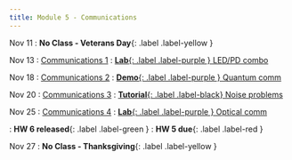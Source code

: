 ```yaml
---
title: Module 5 - Communications
---
```


Nov 11
: **No Class - Veterans Day**{: .label .label-yellow }

Nov 13
: [Communications 1]({{site.url}}{{site.baseurl}}/assets/module-5-comm/mod-5-lecture-21-opt-comm.pdf)
  : [**Lab**{: .label .label-purple } LED/PD combo]({{site.url}}{{site.baseurl}}/assets/module-5-comm/mod-5-lifi.zip)

Nov 18
: [Communications 2]({{site.url}}{{site.baseurl}}/assets/module-5-comm/mod-5-lecture-22-quant-comm.pdf)
  : [**Demo**{: .label .label-purple } Quantum comm]({{site.url}}{{site.baseurl}}/assets/module-5-comm/mod-5-lifi.zip)

Nov 20
: [Communications 3]({{site.url}}{{site.baseurl}}/assets/module-5-comm/mod-5-lecture-23-noise.pdf)
  : [**Tutorial**{: .label .label-black} Noise problems]({{site.url}}{{site.baseurl}}/assets/module-5-comm/mod-5-lifi.zip)

Nov 25
: [Communications 4]({{site.url}}{{site.baseurl}}/assets/module-5-comm/mod-5-lecutre-24-lifi-lab.pdf)
  : [**Lab**{: .label .label-purple } Optical comm]({{site.url}}{{site.baseurl}}/assets/module-5-comm/mod-5-lifi.zip)

: **HW 6 released**{: .label .label-green }
: **HW 5 due**{: .label .label-red }

Nov 27
: **No Class - Thanksgiving**{: .label .label-yellow }